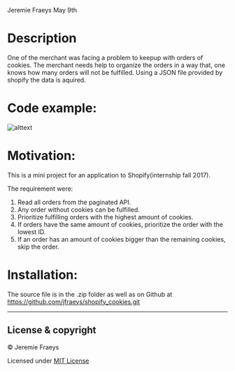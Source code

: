 Jeremie Fraeys
May 9th

# Description

One of the merchant was facing a problem to keepup with orders of cookies. The merchant needs help to organize the orders in a way that, one knows how many orders will not be fulfilled. Using a JSON file provided by shopify the data is aquired.

# Code example:

![alttext]()

# Motivation: 

This is a mini project for an application to Shopify(internship fall 2017). 

The requirement were:

1. Read all orders from the paginated API.
2. Any order without cookies can be fulfilled.
3. Prioritize fulfilling orders with the highest amount of cookies.
4. If orders have the same amount of cookies, prioritize the order with the lowest ID.
5. If an order has an amount of cookies bigger than the remaining cookies, skip the order.


# Installation: 
The source file is in the .zip folder as well as on Github at https://github.com/jfraeys/shopify_cookies.git

---

## License & copyright

© Jeremie Fraeys

Licensed under [MIT License](LICENSE)

